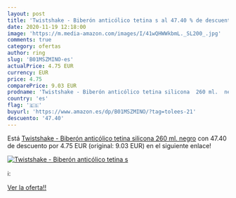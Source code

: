 ```yaml
---
layout: post
title: 'Twistshake - Biberón anticólico tetina s al 47.40 % de descuento'
date: 2020-11-19 12:18:00
image: 'https://m.media-amazon.com/images/I/41wQHWWkbmL._SL200_.jpg'
comments: true
category: ofertas
author: ring
slug: 'B01MSZMINO-es'
actualPrice: 4.75 EUR
currency: EUR
price: 4.75
comparePrice: 9.03 EUR
prodname: 'Twistshake - Biberón anticólico tetina silicona  260 ml.  negro'
country: 'es'
flag: '🇪🇸'
buyurl: 'https://www.amazon.es/dp/B01MSZMINO/?tag=tolees-21'
descuento: '47.40'
---
```


Está [Twistshake - Biberón anticólico tetina silicona  260 ml.  negro](https://www.amazon.es/dp/B01MSZMINO/?tag=tolees-21) con 47.40 de descuento por 4.75 EUR (original: 9.03 EUR) en el siguiente enlace!

[![Twistshake - Biberón anticólico tetina s](https://m.media-amazon.com/images/I/41wQHWWkbmL._SL200_.jpg)](https://www.amazon.es/dp/B01MSZMINO/?tag=tolees-21)

ℹ️:


[Ver la oferta!!](https://www.amazon.es/dp/B01MSZMINO/?tag=tolees-21)
